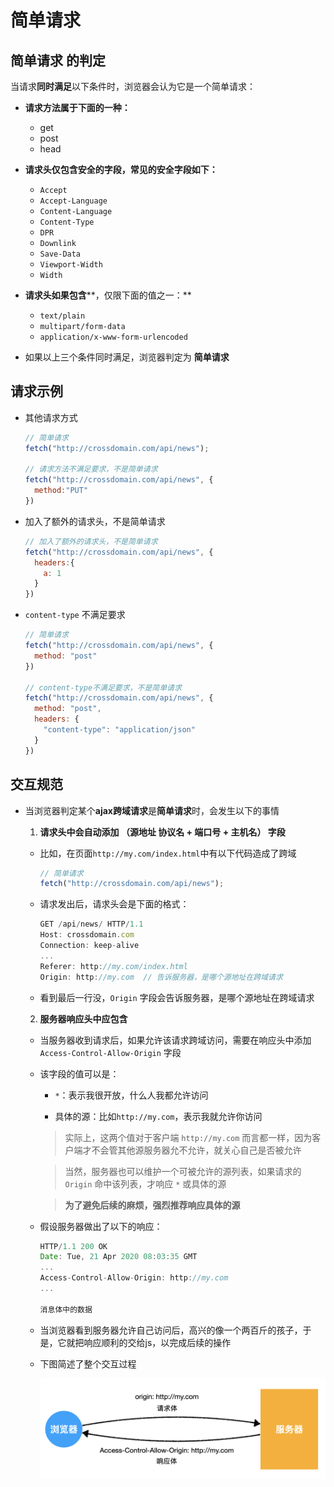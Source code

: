 # 简单请求

## 简单请求 的判定

当请求**同时满足**以下条件时，浏览器会认为它是一个简单请求：

+ **请求方法属于下面的一种：**

  + get
  + post
  + head

+ **请求头仅包含安全的字段，常见的安全字段如下：**

  + `Accept`
  + `Accept-Language`
  + `Content-Language`
  + `Content-Type`
  + `DPR`
  + `Downlink`
  + `Save-Data`
  + `Viewport-Width`
  + `Width`

+ **请求头如果包含****，仅限下面的值之一：** ​

  + `text/plain`
  + `multipart/form-data`
  + `application/x-www-form-urlencoded`

+ 如果以上三个条件同时满足，浏览器判定为 **简单请求**

## 请求示例

+ 其他请求方式

  ```javascript
  // 简单请求
  fetch("http://crossdomain.com/api/news");

  // 请求方法不满足要求，不是简单请求
  fetch("http://crossdomain.com/api/news", {
    method:"PUT"
  })
  ```

+ 加入了额外的请求头，不是简单请求

  ```javascript
  // 加入了额外的请求头，不是简单请求
  fetch("http://crossdomain.com/api/news", {
    headers:{
      a: 1
    }
  })
  ```

+ `content-type` 不满足要求

  ```javascript
  // 简单请求
  fetch("http://crossdomain.com/api/news", {
    method: "post"
  })

  // content-type不满足要求，不是简单请求
  fetch("http://crossdomain.com/api/news", {
    method: "post",
    headers: {
      "content-type": "application/json"
    }
  })
  ```

## 交互规范

+ 当浏览器判定某个**ajax跨域请求**是**简单请求**时，会发生以下的事情

  1. **请求头中会自动添加  （源地址 协议名 + 端口号 + 主机名） 字段**

    + 比如，在页面`http://my.com/index.html`中有以下代码造成了跨域

      ```javascript
      // 简单请求
      fetch("http://crossdomain.com/api/news");
      ```

    + 请求发出后，请求头会是下面的格式：

      ```javascript
      GET /api/news/ HTTP/1.1
      Host: crossdomain.com
      Connection: keep-alive
      ...
      Referer: http://my.com/index.html
      Origin: http://my.com  // 告诉服务器，是哪个源地址在跨域请求
      ```

    + 看到最后一行没，`Origin` 字段会告诉服务器，是哪个源地址在跨域请求

  2. **服务器响应头中应包含**

    + 当服务器收到请求后，如果允许该请求跨域访问，需要在响应头中添加 `Access-Control-Allow-Origin` 字段

    + 该字段的值可以是：

        + `*`：表示我很开放，什么人我都允许访问

        + 具体的源：比如`http://my.com`，表示我就允许你访问

        > 实际上，这两个值对于客户端 `http://my.com` 而言都一样，因为客户端才不会管其他源服务器允不允许，就关心自己是否被允许

        > 当然，服务器也可以维护一个可被允许的源列表，如果请求的 `Origin` 命中该列表，才响应 `*` 或具体的源

        > **为了避免后续的麻烦，强烈推荐响应具体的源**

    + 假设服务器做出了以下的响应：

       ```javascript
       HTTP/1.1 200 OK
       Date: Tue, 21 Apr 2020 08:03:35 GMT
       ...
       Access-Control-Allow-Origin: http://my.com
       ...

       消息体中的数据
       ```

    + 当浏览器看到服务器允许自己访问后，高兴的像一个两百斤的孩子，于是，它就把响应顺利的交给js，以完成后续的操作

    + 下图简述了整个交互过程

       ![image1](image/image1.png)
